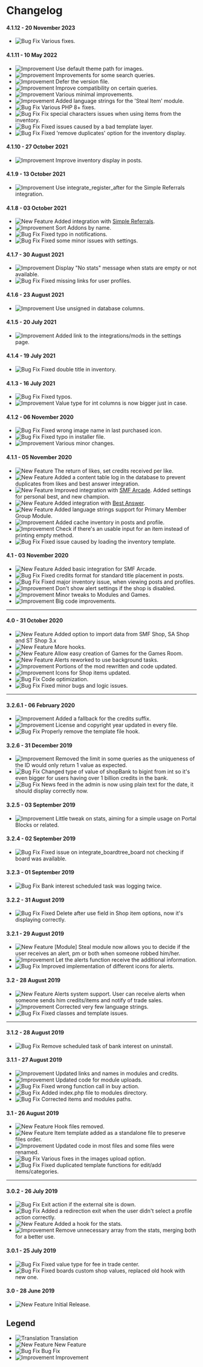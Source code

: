 # Changelog

#### 4.1.12 - 20 November 2023
- ![Bug Fix](https://smftricks.com/assets/changelog/bug--minus.png) Various fixes.

#### 4.1.11 - 10 May 2022
- ![Improvement](https://smftricks.com/assets/changelog/tag--pencil.png) Use default theme path for images.
- ![Improvement](https://smftricks.com/assets/changelog/tag--pencil.png) Improvements for some search queries.
- ![Improvement](https://smftricks.com/assets/changelog/tag--pencil.png) Defer the version file.
- ![Improvement](https://smftricks.com/assets/changelog/tag--pencil.png) Improve compatibility on certain queries.
- ![Improvement](https://smftricks.com/assets/changelog/tag--pencil.png) Various minimal improvements.
- ![Improvement](https://smftricks.com/assets/changelog/tag--pencil.png) Added language strings for the 'Steal Item' module.
- ![Bug Fix](https://smftricks.com/assets/changelog/bug--minus.png) Various PHP 8+ fixes.
- ![Bug Fix](https://smftricks.com/assets/changelog/bug--minus.png) Fix special characters issues when using items from the inventory.
- ![Bug Fix](https://smftricks.com/assets/changelog/bug--minus.png) Fixed issues caused by a bad template layer.
- ![Bug Fix](https://smftricks.com/assets/changelog/bug--minus.png) Fixed 'remove duplicates' option for the inventory display.

#### 4.1.10 - 27 October 2021
- ![Improvement](https://smftricks.com/assets/changelog/tag--pencil.png) Improve inventory display in posts.

#### 4.1.9 - 13 October 2021
- ![Improvement](https://smftricks.com/assets/changelog/tag--pencil.png) Use integrate_register_after for the Simple Referrals integration.

#### 4.1.8 - 03 October 2021
- ![New Feature](https://smftricks.com/assets/changelog/tag--plus.png) Added integration with [Simple Referrals](https://github.com/SMFTricks/Simple-Referrals).
- ![Improvement](https://smftricks.com/assets/changelog/tag--pencil.png) Sort Addons by name.
- ![Bug Fix](https://smftricks.com/assets/changelog/bug--minus.png) Fixed typo in notifications.
- ![Bug Fix](https://smftricks.com/assets/changelog/bug--minus.png) Fixed some minor issues with settings.

#### 4.1.7 - 30 August 2021
- ![Improvement](https://smftricks.com/assets/changelog/tag--pencil.png) Display "No stats" message when stats are empty or not available.
- ![Bug Fix](https://smftricks.com/assets/changelog/bug--minus.png) Fixed missing links for user profiles.

#### 4.1.6 - 23 August 2021
- ![Improvement](https://smftricks.com/assets/changelog/tag--pencil.png) Use unsigned in database columns.

#### 4.1.5 - 20 July 2021
- ![Improvement](https://smftricks.com/assets/changelog/tag--pencil.png) Added link to the integrations/mods in the settings page.

#### 4.1.4 - 19 July 2021
- ![Bug Fix](https://smftricks.com/assets/changelog/bug--minus.png) Fixed double title in inventory.

#### 4.1.3 - 16 July 2021
- ![Bug Fix](https://smftricks.com/assets/changelog/bug--minus.png) Fixed typos.
- ![Improvement](https://smftricks.com/assets/changelog/tag--pencil.png) Value type for int columns is now bigger just in case.

#### 4.1.2 - 06 November 2020
- ![Bug Fix](https://smftricks.com/assets/changelog/bug--minus.png) Fixed wrong image name in last purchased icon.
- ![Bug Fix](https://smftricks.com/assets/changelog/bug--minus.png) Fixed typo in installer file.
- ![Improvement](https://smftricks.com/assets/changelog/tag--pencil.png) Various minor changes.

#### 4.1.1 - 05 November 2020
- ![New Feature](https://smftricks.com/assets/changelog/tag--plus.png) The return of likes, set credits received per like.
- ![New Feature](https://smftricks.com/assets/changelog/tag--plus.png) Added a content table log in the database to prevent duplicates from likes and best answer integration.
- ![New Feature](https://smftricks.com/assets/changelog/tag--plus.png) Improved integration with [SMF Arcade](https://web-develop.ca/index.php?board=9.0). Added settings for personal best, and new champion.
- ![New Feature](https://smftricks.com/assets/changelog/tag--plus.png) Added integration with [Best Answer](https://github.com/SychO9/smf-best-answer).
- ![New Feature](https://smftricks.com/assets/changelog/tag--plus.png) Added language strings support for Primary Member Group Module.
- ![Improvement](https://smftricks.com/assets/changelog/tag--pencil.png) Added cache inventory in posts and profile.
- ![Improvement](https://smftricks.com/assets/changelog/tag--pencil.png) Check if there's an usable input for an item instead of printing empty method.
- ![Bug Fix](https://smftricks.com/assets/changelog/bug--minus.png) Fixed issue caused by loading the inventory template.

#### 4.1 - 03 November 2020
- ![New Feature](https://smftricks.com/assets/changelog/tag--plus.png) Added basic integration for SMF Arcade.
- ![Bug Fix](https://smftricks.com/assets/changelog/bug--minus.png) Fixed credits format for standard title placement in posts.
- ![Bug Fix](https://smftricks.com/assets/changelog/bug--minus.png) Fixed major inventory issue, when viewing posts and profiles.
- ![Improvement](https://smftricks.com/assets/changelog/tag--pencil.png) Don't show alert settings if the shop is disabled.
- ![Improvement](https://smftricks.com/assets/changelog/tag--pencil.png) Minor tweaks to Modules and Games.
- ![Improvement](https://smftricks.com/assets/changelog/tag--pencil.png) Big code improvements.
---
#### 4.0 - 31 October 2020
- ![New Feature](https://smftricks.com/assets/changelog/tag--plus.png) Added option to import data from SMF Shop, SA Shop and ST Shop 3.x
- ![New Feature](https://smftricks.com/assets/changelog/tag--plus.png) More hooks.
- ![New Feature](https://smftricks.com/assets/changelog/tag--plus.png) Allow easy creation of Games for the Games Room.
- ![New Feature](https://smftricks.com/assets/changelog/tag--plus.png) Alerts reworked to use background tasks.
- ![Improvement](https://smftricks.com/assets/changelog/tag--pencil.png) Portions of the mod rewritten and code updated.
- ![Improvement](https://smftricks.com/assets/changelog/tag--pencil.png) Icons for Shop items updated.
- ![Bug Fix](https://smftricks.com/assets/changelog/bug--minus.png) Code optimization.
- ![Bug Fix](https://smftricks.com/assets/changelog/bug--minus.png) Fixed minor bugs and logic issues.
---
#### 3.2.6.1 - 06 February 2020
- ![Improvement](https://smftricks.com/assets/changelog/tag--pencil.png) Added a fallback for the credits suffix.
- ![Improvement](https://smftricks.com/assets/changelog/tag--pencil.png) License and copyright year updated in every file.
- ![Bug Fix](https://smftricks.com/assets/changelog/bug--minus.png) Properly remove the template file hook.

#### 3.2.6 - 31 December 2019
- ![Improvement](https://smftricks.com/assets/changelog/tag--pencil.png) Removed the limit in some queries as the uniqueness of the ID would only return 1 value as expected.
- ![Bug Fix](https://smftricks.com/assets/changelog/bug--minus.png) Changed type of value of shopBank to bigint from int so it's even bigger for users having over 1 billion credits in the bank.
- ![Bug Fix](https://smftricks.com/assets/changelog/bug--minus.png) News feed in the admin is now using plain text for the date, it should display correctly now.

#### 3.2.5 - 03 September 2019
- ![Improvement](https://smftricks.com/assets/changelog/tag--pencil.png) Little tweak on stats, aiming for a simple usage on Portal Blocks or related.

#### 3.2.4 - 02 September 2019
- ![Bug Fix](https://smftricks.com/assets/changelog/bug--minus.png) Fixed issue on integrate_boardtree_board not checking if board was available.

#### 3.2.3 - 01 September 2019
- ![Bug Fix](https://smftricks.com/assets/changelog/bug--minus.png) Bank interest scheduled task was logging twice.

#### 3.2.2 - 31 August 2019
- ![Bug Fix](https://smftricks.com/assets/changelog/bug--minus.png) Fixed Delete after use field in Shop item options, now it's displaying correctly.

#### 3.2.1 - 29 August 2019
- ![New Feature](https://smftricks.com/assets/changelog/tag--plus.png) [Module] Steal module now allows you to decide if the user receives an alert, pm or both when someone robbed him/her.
- ![Improvement](https://smftricks.com/assets/changelog/tag--pencil.png) Let the alerts function receive the additional information.
- ![Bug Fix](https://smftricks.com/assets/changelog/bug--minus.png) Improved implementation of different icons for alerts.

#### 3.2 - 28 August 2019
- ![New Feature](https://smftricks.com/assets/changelog/tag--plus.png) Alerts system support. User can receive alerts when someone sends him credits/items and notify of trade sales.
- ![Improvement](https://smftricks.com/assets/changelog/tag--pencil.png) Corrected very few language strings.
- ![Bug Fix](https://smftricks.com/assets/changelog/bug--minus.png) Fixed classes and template issues.
---
#### 3.1.2 - 28 August 2019
- ![Bug Fix](https://smftricks.com/assets/changelog/bug--minus.png) Remove scheduled task of bank interest on uninstall.

#### 3.1.1 - 27 August 2019
- ![Improvement](https://smftricks.com/assets/changelog/tag--pencil.png) Updated links and names in modules and credits.
- ![Improvement](https://smftricks.com/assets/changelog/tag--pencil.png) Updated code for module uploads.
- ![Bug Fix](https://smftricks.com/assets/changelog/bug--minus.png) Fixed wrong function call in buy action.
- ![Bug Fix](https://smftricks.com/assets/changelog/bug--minus.png) Added index.php file to modules directory.
- ![Bug Fix](https://smftricks.com/assets/changelog/bug--minus.png) Corrected items and modules paths.

#### 3.1 - 26 August 2019
- ![New Feature](https://smftricks.com/assets/changelog/tag--plus.png) Hook files removed.
- ![New Feature](https://smftricks.com/assets/changelog/tag--plus.png) Item template added as a standalone file to preserve files order.
- ![Improvement](https://smftricks.com/assets/changelog/tag--pencil.png) Updated code in most files and some files were renamed.
- ![Bug Fix](https://smftricks.com/assets/changelog/bug--minus.png) Various fixes in the images upload option.
- ![Bug Fix](https://smftricks.com/assets/changelog/bug--minus.png) Fixed duplicated template functions for edit/add items/categories.
---
#### 3.0.2 - 26 July 2019
- ![Bug Fix](https://smftricks.com/assets/changelog/bug--minus.png) Exit action if the external site is down.
- ![Bug Fix](https://smftricks.com/assets/changelog/bug--minus.png) Added a redirection exit when the user didn't select a profile action correctly.
- ![New Feature](https://smftricks.com/assets/changelog/tag--plus.png) Added a hook for the stats.
- ![Improvement](https://smftricks.com/assets/changelog/tag--pencil.png) Remove unnecessary array from the stats, merging both for a better use.

#### 3.0.1 - 25 July 2019
- ![Bug Fix](https://smftricks.com/assets/changelog/bug--minus.png) Fixed value type for fee in trade center.
- ![Bug Fix](https://smftricks.com/assets/changelog/bug--minus.png) Fixed boards custom shop values, replaced old hook with new one.

#### 3.0 - 28 June 2019
- ![New Feature](https://smftricks.com/assets/changelog/tag--plus.png) Initial Release.

## Legend
- ![Translation](https://smftricks.com/assets/changelog/language.png) Translation
- ![New Feature](https://smftricks.com/assets/changelog/tag--plus.png) New Feature
- ![Bug Fix](https://smftricks.com/assets/changelog/bug--minus.png) Bug Fix
- ![Improvement](https://smftricks.com/assets/changelog/tag--pencil.png) Improvement